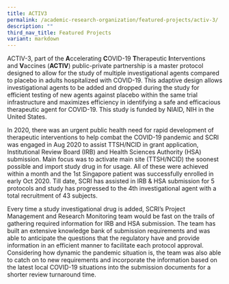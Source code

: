 ```yaml
---
title: ACTIV3
permalink: /academic-research-organization/featured-projects/activ-3/
description: ""
third_nav_title: Featured Projects
variant: markdown
---
```

ACTIV-3, part of the **A**ccelerating **C**OVID-19 **T**herapeutic **I**nterventions and **V**accines (**ACTIV**) public-private partnership is a master protocol designed to allow for the study of multiple investigational agents compared to placebo in adults hospitalized with COVID-19. This adaptive design allows investigational agents to be added and dropped during the study for efficient testing of new agents against placebo within the same trial infrastructure and maximizes efficiency in identifying a safe and efficacious therapeutic agent for COVID-19. This study is funded by NIAID, NIH in the United States.

In 2020, there was an urgent public health need for rapid development of therapeutic interventions to help combat the COVID-19 pandemic and SCRI was engaged in Aug 2020 to assist TTSH/NCID in grant application, Institutional Review Board (IRB) and Health Sciences Authority (HSA) submission. Main focus was to activate main site (TTSH/NCID) the soonest possible and import study drug in for usage. All of these were achieved within a month and the 1st Singapore patient was successfully enrolled in early Oct 2020. Till date, SCRI has assisted in IRB & HSA submission for 5 protocols and study has progressed to the 4th investigational agent with a total recruitment of 43 subjects.

Every time a study investigational drug is added, SCRI’s Project Management and Research Monitoring team would be fast on the trails of gathering required information for IRB and HSA submission. The team has built an extensive knowledge bank of submission requirements and was able to anticipate the questions that the regulatory have and provide information in an efficient manner to facilitate each protocol approval. Considering how dynamic the pandemic situation is, the team was also able to catch on to new requirements and incorporate the information based on the latest local COVID-19 situations into the submission documents for a shorter review turnaround time.